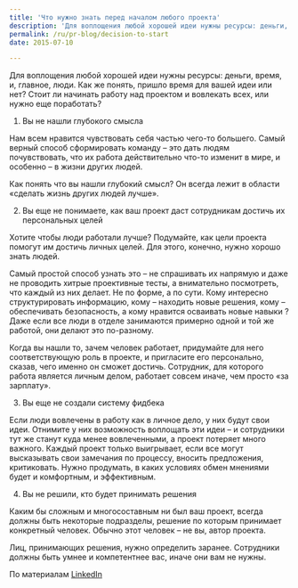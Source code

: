 ```yaml
---
title: 'Что нужно знать перед началом любого проекта'
description: 'Для воплощения любой хорошей идеи нужны ресурсы: деньги, время, и, главное, люди. Как же понять, пришло время для вашей идеи или нет? Стоит ли начинать работу над проектом и вовлекать всех, или нужно еще поработать? 1. Вы не нашли глубокого смысла'
permalink: /ru/pr-blog/decision-to-start
date: 2015-07-10

---
```


Для воплощения любой хорошей идеи нужны ресурсы: деньги, время, и, главное, люди. Как же понять, пришло время для вашей идеи или нет? Стоит ли начинать работу над проектом и вовлекать всех, или нужно еще поработать?

1. Вы не нашли глубокого смысла

Нам всем нравится чувствовать себя частью чего-то большего. Самый верный способ сформировать команду – это дать людям почувствовать, что их работа действительно что-то изменит в мире, и особенно – в жизни других людей.

Как понять что вы нашли глубокий смысл? Он всегда лежит в области «сделать жизнь других людей лучше».

2. Вы еще не понимаете, как ваш проект даст сотрудникам достичь их персональных целей

Хотите чтобы люди работали лучше? Подумайте, как цели проекта помогут им достичь личных целей. Для этого, конечно, нужно хорошо знать людей.

Самый простой способ узнать это – не спрашивать их напрямую и даже не проводить хитрые проективные тесты, а внимательно посмотреть, что каждый из них делает. Не по форме, а по сути. Кому интересно структурировать информацию, кому – находить новые решения, кому – обеспечивать безопасность, а кому нравится осваивать новые навыки ? Даже если все люди в отделе занимаются примерно одной и той же работой, они делают это по-разному.

Когда вы нашли то, зачем человек работает, придумайте для него соответствующую роль в проекте, и пригласите его персонально, сказав, чего именно он сможет достичь. Сотрудник, для которого работа является личным делом, работает совсем иначе, чем просто «за зарплату».

3. Вы еще не создали систему фидбека

Если люди вовлечены в работу как в личное дело, у них будут свои идеи. Отнимите у них возможность воплощать эти идеи – и сотрудники тут же станут куда менее вовлеченными, а проект потеряет  много важного. Каждый проект только выигрывает, если все могут высказывать свои замечания по процессу, вносить предложения, критиковать. Нужно продумать, в каких условиях обмен мнениями будет и комфортным, и эффективным.

4. Вы не решили, кто будет принимать решения

Каким бы сложным и многосоставным ни был ваш проект, всегда должны быть некоторые подразделы, решение по которым принимает конкретный человек. Обычно этот человек – не вы, автор проекта.

Лиц, принимающих решения, нужно определить заранее. Сотрудники должны быть умнее и компетентнее вас, иначе они вам не нужны.

По материалам <a href="https://www.linkedin.com/pulse/how-great-leaders-make-business-decisions-jeff-haden?trk=pulse-det-nav_art">LinkedIn</a>

